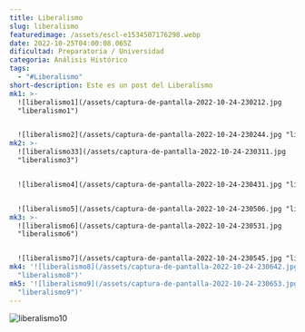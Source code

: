 ```yaml
---
title: Liberalismo
slug: liberalismo
featuredimage: /assets/escl-e1534507176298.webp
date: 2022-10-25T04:00:08.065Z
dificultad: Preparatoria / Universidad
categoria: Análisis Histórico
tags:
  - "#Liberalismo"
short-description: E﻿ste es un post del Liberalismo
mk1: >-
  ![liberalismo1](/assets/captura-de-pantalla-2022-10-24-230212.jpg
  "liberalismo1")


  ![liberalismo2](/assets/captura-de-pantalla-2022-10-24-230244.jpg "liberalismo2")
mk2: >-
  ![liberalismo33](/assets/captura-de-pantalla-2022-10-24-230311.jpg
  "liberalismo3")


  ![liberalismo4](/assets/captura-de-pantalla-2022-10-24-230431.jpg "liberalismo4")


  ![liberalismo5](/assets/captura-de-pantalla-2022-10-24-230506.jpg "liberalismo5")
mk3: >-
  ![liberalismo6](/assets/captura-de-pantalla-2022-10-24-230531.jpg
  "liberalismo6")


  ![liberalismo7](/assets/captura-de-pantalla-2022-10-24-230545.jpg "liberalismo7")
mk4: '![liberalismo8](/assets/captura-de-pantalla-2022-10-24-230642.jpg
  "liberalismo8")'
mk5: '![liberalismo9](/assets/captura-de-pantalla-2022-10-24-230653.jpg
  "liberalismo9")'
---
```

![liberalismo10](/assets/captura-de-pantalla-2022-10-24-230704.jpg "liberalismo10")